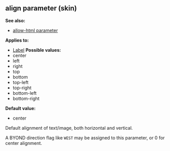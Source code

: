 ## align parameter (skin)
**See also:**
*   [allow-html parameter](/ref/%7Bskin%7D/param/allow-html.md) 
<!-- -->
**Applies to:**
*   [Label](/ref/%7Bskin%7D/control/label.md) <!-- -->
**Possible values:**
*   center
*   left
*   right
*   top
*   bottom
*   top-left
*   top-right
*   bottom-left
*   bottom-right
<!-- -->
**Default value:**
*   center


Default alignment of text/image, both horizontal and vertical.


A BYOND direction flag like `WEST` may be assigned to this
parameter, or 0 for center alignment.